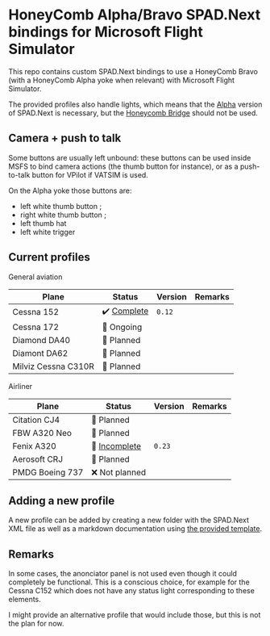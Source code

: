# HoneyComb Alpha/Bravo SPAD.Next bindings for Microsoft Flight Simulator

This repo contains custom SPAD.Next bindings to use a HoneyComb Bravo (with a HoneyComb Alpha yoke when relevant) with Microsoft Flight Simulator.

The provided profiles also handle lights, which means that the [Alpha](https://www.spadnext.com/forum/viewtopic.php?t=14083) version of SPAD.Next is necessary, but the [Honeycomb Bridge](https://flyhoneycomb.com/pages/drivers) should not be used.

## Camera + push to talk

Some buttons are usually left unbound: these buttons can be used inside MSFS to bind camera actions (the thumb button for instance), or as a push-to-talk button for VPilot if VATSIM is used.

On the Alpha yoke those buttons are:

- left white thumb button ;
- right white thumb button ;
- left thumb hat
- left white trigger

## Current profiles

General aviation

| Plane                 | Status                                                                                            | Version   | Remarks   |
| ---                   | ---                                                                                               | ---       | ---       |
| Cessna 152            | :heavy_check_mark: [Complete](https://github.com/aHugues/msfs-honeycomb-bindings/tree/main/C152)  | `0.12`    |           |
| Cessna 172            | :construction: Ongoing                                                                            |           |           |
| Diamond DA40          | :calendar: Planned                                                                                |           |           |
| Diamont DA62          | :calendar: Planned                                                                                |           |           |
| Milviz Cessna C310R   | :calendar: Planned                                                                                |           |           |

Airliner

| Plane             | Status                                                                                                    | Version   | Remarks   |
| ---               | ---                                                                                                       | ---       | ---       |
| Citation CJ4      | :calendar: Planned                                                                                        |           |           |
| FBW A320 Neo      | :calendar: Planned                                                                                        |           |           |
| Fenix A320        | :construction: [Incomplete](https://github.com/aHugues/msfs-honeycomb-bindings/tree/main/Fenix%20A320)    | `0.23`    |           |
| Aerosoft CRJ      | :calendar: Planned                                                                                        |           |           |
| PMDG Boeing 737   | :x: Not planned                                                                                           |           |           |

## Adding a new profile

A new profile can be added by creating a new folder with the SPAD.Next XML file as well as a markdown documentation using [the provided template](https://github.com/aHugues/msfs-honeycomb-bindings/blob/main/templates/profile.md).

## Remarks

In some cases, the anonciator panel is not used even though it could completely be functional. This is a conscious choice, for example for the Cessna C152 which does not have any status light corresponding to these elements.

I might provide an alternative profile that would include those, but this is not the plan for now.

